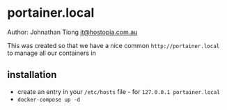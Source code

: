 # portainer.local

Author: Johnathan Tiong <jt@hostopia.com.au>

This was created so that we have a nice common `http://portainer.local` to manage all our containers in

## installation

- create an entry in your `/etc/hosts` file - for `127.0.0.1 portainer.local`
- `docker-compose up -d`
